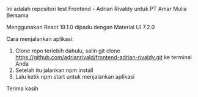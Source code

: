 Ini adalah repositori test Frontend - Adrian Rivaldy untuk PT Amar Mulia Bersama

Menggunakan React 19.1.0 dipadu dengan Material UI 7.2.0

Cara menjalankan aplikasi:

1. Clone repo terlebih dahulu, salin git clone https://github.com/adrianrivald/frontend-adrian-rivaldy.git ke terminal Anda
2. Setelah itu jalankan npm install
3. Lalu ketik npm start untuk menjalankan aplikasi

Terima kasih
